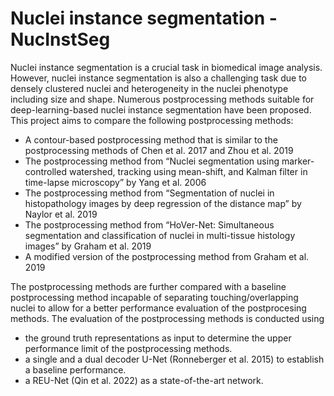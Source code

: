 # Nuclei instance segmentation - NucInstSeg
Nuclei instance segmentation is a crucial task in biomedical image analysis. However, nuclei instance segmentation is also a challenging task due to densely clustered nuclei and heterogeneity in the nuclei phenotype including size and shape. Numerous postprocessing methods suitable for deep-learning-based nuclei instance segmentation have been proposed. This project aims to compare the following postprocessing methods:
-	A contour-based postprocessing method that is similar to the postprocessing methods of Chen et al. 2017 and Zhou et al. 2019
-	The postprocessing method from “Nuclei segmentation using marker-controlled watershed, tracking using mean-shift, and Kalman filter in time-lapse microscopy” by Yang et al. 2006
-	The postprocessing method from “Segmentation of nuclei in histopathology images by deep regression of the distance map” by Naylor et al. 2019
-	The postprocessing method from “HoVer-Net: Simultaneous segmentation and classification of nuclei in multi-tissue histology images” by Graham et al. 2019
-	A modified version of the postprocessing method from Graham et al. 2019

The postprocessing methods are further compared with a baseline postprocessing method incapable of separating touching/overlapping nuclei to allow for a better performance evaluation of the postprocesing methods. 
The evaluation of the postprocessing methods is conducted using 
-	the ground truth representations as input to determine the upper performance limit of the postprocessing methods.
-	a single and a dual decoder U-Net (Ronneberger et al. 2015) to establish a baseline performance.
-	a REU-Net (Qin et al. 2022) as a state-of-the-art network.
